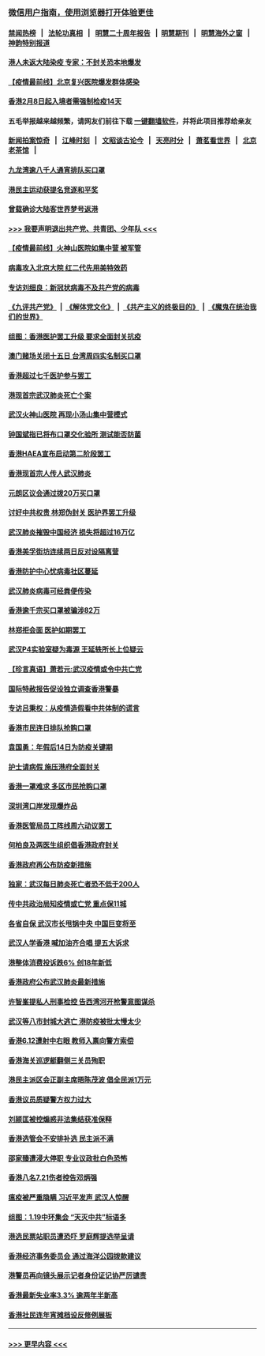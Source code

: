 ### [微信用户指南，使用浏览器打开体验更佳](https://github.com/gfw-breaker/banned-news1/blob/master/indexes/wechat-guide.md?t=0)
#### [禁闻热榜](热点新闻.md?t=0)  &nbsp;&nbsp;|&nbsp;&nbsp; [法轮功真相](https://github.com/gfw-breaker/truth/blob/master/README.md?t=0) &nbsp;&nbsp;|&nbsp;&nbsp; [明慧二十周年报告](https://github.com/gfw-breaker/mh-reports/blob/master/README.md?t=0) &nbsp;&nbsp;|&nbsp;&nbsp;[明慧期刊](https://github.com/gfw-breaker/mh-qikan) &nbsp;&nbsp;|&nbsp;&nbsp; [明慧海外之窗](https://github.com/gfw-breaker/mh-news/blob/master/README.md?t=0) &nbsp;&nbsp;|&nbsp;&nbsp; [神韵特别报道](https://github.com/gfw-breaker/mh-news/blob/master/shenyun.md?t=0)
#### [港人未返大陆染疫 专家：不封关恐本地爆发](../pages/nsc415/n11848021.md?t=02062022) 
#### [【疫情最前线】北京复兴医院爆发群体感染](../pages/nsc415/n11847626.md?t=02062022) 
#### [香港2月8日起入境者需强制检疫14天](../pages/nsc415/n11847658.md?t=02062022) 
#### 五毛举报越来越频繁，请网友们前往下载 [一键翻墙软件](https://github.com/gfw-breaker/ssr-accounts)，并将此项目推荐给亲友
#### [新闻拍案惊奇](https://github.com/gfw-breaker/banned-news1/blob/master/pages/link4.md) &nbsp;&nbsp;|&nbsp;&nbsp; [江峰时刻](https://github.com/gfw-breaker/banned-news1/blob/master/pages/link4.md) &nbsp;&nbsp;|&nbsp;&nbsp; [文昭谈古论今](https://github.com/gfw-breaker/banned-news1/blob/master/pages/link4.md) &nbsp;&nbsp;|&nbsp;&nbsp; [天亮时分](https://github.com/gfw-breaker/banned-news1/blob/master/pages/link4.md) &nbsp;&nbsp;|&nbsp;&nbsp; [萧茗看世界](https://github.com/gfw-breaker/banned-news1/blob/master/pages/link4.md) &nbsp;&nbsp;|&nbsp;&nbsp; [北京老茶馆](https://github.com/gfw-breaker/banned-news1/blob/master/pages/link4.md) &nbsp;&nbsp;|&nbsp;&nbsp; 
#### [九龙湾逾八千人通宵排队买口罩](../pages/nsc415/n11847647.md?t=02062022) 
#### [港民主运动获提名竞逐和平奖](../pages/nsc415/n11847633.md?t=02062022) 
#### [曾载确诊大陆客世界梦号返港](../pages/nsc415/n11847608.md?t=02062022) 
#### [>>> 我要声明退出共产党、共青团、少年队 <<<](https://github.com/begood0513/goodnews/blob/master/quit/letter.md) 
#### [【疫情最前线】火神山医院如集中营 被军管](../pages/nsc415/n11847524.md?t=02062022) 
#### [病毒攻入北京大院 红二代先用美特效药](../pages/nsc415/n11847427.md?t=02062022) 
#### [专访刘细良：新冠状病毒不及共产党的病毒](../pages/nsc415/n11847164.md?t=02062022) 
#### [《九评共产党》](https://github.com/begood0513/9ping.md/blob/master/README.md) &nbsp;|&nbsp; [《解体党文化》](../../../../jtdwh.md/blob/master/README.md)  &nbsp;|&nbsp; [《共产主义的终极目的》](../../../../gczydzjmd.md/blob/master/README.md) &nbsp;|&nbsp; [《魔鬼在统治我们的世界》](../../../../mgztzwmdsj.md/blob/master/README.md) 
#### [组图：香港医护罢工升级 要求全面封关抗疫](../pages/nsc415/n11844107.md?t=02062022) 
#### [澳门赌场关闭十五日 台湾周四实名制买口罩](../pages/nsc415/n11845083.md?t=02062022) 
#### [香港超过七千医护参与罢工](../pages/nsc415/n11845051.md?t=02062022) 
#### [港现首宗武汉肺炎死亡个案](../pages/nsc415/n11844998.md?t=02062022) 
#### [武汉火神山医院 再现小汤山集中营模式](../pages/nsc415/n11844763.md?t=02062022) 
#### [钟国斌指已将布口罩交化验所 测试能否防菌](../pages/nsc415/n11842783.md?t=02062022) 
#### [香港HAEA宣布启动第二阶段罢工](../pages/nsc415/n11842723.md?t=02062022) 
#### [香港现首宗人传人武汉肺炎](../pages/nsc415/n11842766.md?t=02062022) 
#### [元朗区议会通过拨20万买口罩](../pages/nsc415/n11842754.md?t=02062022) 
#### [讨好中共权贵 林郑伪封关 医护界罢工升级](../pages/nsc415/n11842359.md?t=02062022) 
#### [武汉肺炎摧毁中国经济 损失将超过16万亿](../pages/nsc415/n11839723.md?t=02062022) 
#### [香港美孚街坊连续两日反对设隔离营](../pages/nsc415/n11839962.md?t=02062022) 
#### [香港防护中心忧病毒社区蔓延](../pages/nsc415/n11839933.md?t=02062022) 
#### [武汉肺炎病毒可经粪便传染](../pages/nsc415/n11839939.md?t=02062022) 
#### [香港逾千宗买口罩被骗涉82万](../pages/nsc415/n11839914.md?t=02062022) 
#### [林郑拒会面 医护如期罢工](../pages/nsc415/n11839892.md?t=02062022) 
#### [武汉P4实验室疑为毒源 王延轶所长上位疑云](../pages/nsc415/n11835543.md?t=02062022) 
#### [【珍言真语】萧若元:武汉疫情或令中共亡党](../pages/nsc415/n11829394.md?t=02062022) 
#### [国际特赦报告促设独立调查香港警暴](../pages/nsc415/n11833845.md?t=02062022) 
#### [专访吕秉权：从疫情造假看中共体制的谎言](../pages/nsc415/n11833813.md?t=02062022) 
#### [香港市民连日排队抢购口罩](../pages/nsc415/n11833794.md?t=02062022) 
#### [袁国勇：年假后14日为防疫关键期](../pages/nsc415/n11831088.md?t=02062022) 
#### [护士请病假 施压港府全面封关](../pages/nsc415/n11831030.md?t=02062022) 
#### [香港一罩难求 多区市民抢购口罩](../pages/nsc415/n11831002.md?t=02062022) 
#### [深圳湾口岸发现爆炸品](../pages/nsc415/n11828802.md?t=02062022) 
#### [香港医管局员工阵线周六动议罢工](../pages/nsc415/n11828762.md?t=02062022) 
#### [何柏良及两医生组织倡香港政府封关](../pages/nsc415/n11828749.md?t=02062022) 
#### [香港政府再公布防疫新措施](../pages/nsc415/n11828716.md?t=02062022) 
#### [独家：武汉每日肺炎死亡者恐不低于200人](../pages/nsc415/n11828240.md?t=02062022) 
#### [传中共政治局知疫情或亡党 重点保11城](../pages/nsc415/n11828145.md?t=02062022) 
#### [各省自保 武汉市长甩锅中央 中国巨变将至](../pages/nsc415/n11828021.md?t=02062022) 
#### [武汉人学香港 喊加油齐合唱 提五大诉求](../pages/nsc415/n11827046.md?t=02062022) 
#### [港整体消费投诉跌6% 创18年新低](../pages/nsc415/n11817280.md?t=02062022) 
#### [香港政府公布武汉肺炎最新措施](../pages/nsc415/n11817152.md?t=02062022) 
#### [许智峯提私人刑事检控 告西湾河开枪警意图谋杀](../pages/nsc415/n11817132.md?t=02062022) 
#### [武汉等八市封城大逃亡 港防疫被批太慢太少](../pages/nsc415/n11817058.md?t=02062022) 
#### [香港6.12遭射中右眼 教师入禀向警方索偿](../pages/nsc415/n11814678.md?t=02062022) 
#### [香港海关巡逻艇翻侧三关员殉职](../pages/nsc415/n11814604.md?t=02062022) 
#### [港民主派区会正副主席晤陈茂波 倡全民派1万元](../pages/nsc415/n11814582.md?t=02062022) 
#### [香港议员质疑警方权力过大](../pages/nsc415/n11814560.md?t=02062022) 
#### [刘颕匡被控煽惑非法集结获准保释](../pages/nsc415/n11811727.md?t=02062022) 
#### [香港选管会不安排补选 民主派不满](../pages/nsc415/n11811691.md?t=02062022) 
#### [邵家臻遭浸大停职 专业议政批白色恐怖](../pages/nsc415/n11811670.md?t=02062022) 
#### [香港八名7.21伤者控告邓炳强](../pages/nsc415/n11811623.md?t=02062022) 
#### [瘟疫被严重隐瞒 习近平发声 武汉人惊醒](../pages/nsc415/n11811186.md?t=02062022) 
#### [组图：1.19中环集会 “天灭中共”标语多](../pages/nsc415/n11809514.md?t=02062022) 
#### [港选民票站职员遭恐吓 罗庭辉提选举呈请](../pages/nsc415/n11808914.md?t=02062022) 
#### [香港经济事务委员会 通过海洋公园拨款建议](../pages/nsc415/n11808906.md?t=02062022) 
#### [港警员再向镜头展示记者身份证记协严厉谴责](../pages/nsc415/n11808888.md?t=02062022) 
#### [香港最新失业率3.3% 逾两年半新高](../pages/nsc415/n11808887.md?t=02062022) 
#### [香港社民连年宵摊档设反修例展板](../pages/nsc415/n11808857.md?t=02062022) 

----
#### [ >>> 更早内容 <<< ](../indexes/nsc415-earlier.md)
